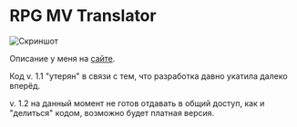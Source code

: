 # RPG MV Translator

![Скриншот](https://pair.casualmods.net/images/RPGMVTrans.jpg)

Описание у меня на [сайте](https://pair.casualmods.net/rpg-maker-mv-translator).

Код v. 1.1 "утерян" в связи с тем, что разработка давно укатила далеко вперёд.

v. 1.2 на данный момент не готов отдавать в общий доступ, как и "делиться" кодом, возможно будет платная версия.
